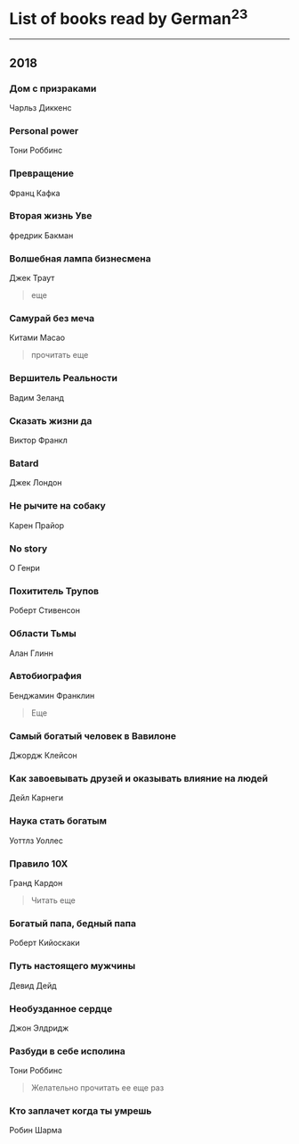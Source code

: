 # List of books read by German<sup>23</sup>
---

## 2018

### Дом с призраками
Чарльз Диккенс


### Personal power
Тони Роббинс


### Превращение
Франц Кафка


### Вторая жизнь Уве
фредрик Бакман


### Волшебная лампа бизнесмена
Джек Траут
> еще


### Самурай без меча
Китами Масао
> прочитать еще


### Вершитель Реальности
Вадим Зеланд


### Сказать жизни да
Виктор Франкл


### Batard
Джек Лондон


### Не рычите на собаку
Карен Прайор


### No story
О Генри


### Похититель Трупов
Роберт Стивенсон


### Области Тьмы
Алан Глинн


### Автобиография
Бенджамин Франклин
> Еще


### Самый богатый человек в Вавилоне
Джордж Клейсон


### Как завоевывать друзей и оказывать влияние на людей
Дейл Карнеги


### Наука стать богатым
Уоттлз Уоллес


### Правило 10Х
Гранд Кардон
> Читать еще


### Богатый папа, бедный папа
Роберт Кийоскаки


### Путь настоящего мужчины
Девид Дейд


### Необузданное сердце
Джон Элдридж


### Разбуди в себе исполина
Тони Роббинс
> Желательно прочитать ее еще раз


### Кто заплачет когда ты умрешь
Робин Шарма



